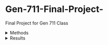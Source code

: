 # Gen-711-Final-Project-
Final Project for Gen 711 Class 

<details>
<summary>Methods</summary>

<details>
  <summary>Read Quality</summary>
- Fastqc was run on the samples to summarize read quality and base assessment in HTML format<br />
- The html files were transferred using Powershell and the several figures were observed <br />
</details>

<details>
  <summary>Trimming</summary>
  - Trimmomatic was run on the samples to trim off low quality reads and adapters<br />
  - Fastqc was run on the trimmed data to assess read quality <br />
</details>

  <details>
    <summary>Genome Assembly</summary>
      - Genome was put together with SPAdes using the forward, reverse, and unpaired reads <br />
  </details>

<details>
  <summary>Genome Assesment</summary>
  - QUAST was used to assess how well the genome was put together <br />
  - BUSCO was used to determine how complete the genome is using highly conserved genes (OrthoDB) <br />
</details>

<details>
  <summary>Genome Annotation</summary>
  - PROKKA 
</details>
      
</details>




<details>
  <summary>Results</summary>

<details>
  <summary>Fastqc</summary>

<details>
  <summary>Caylin Fastqc untrimmed</summary>

![plot](images/Caylin%20R1-1.png)
R1

![plot](images/Caylin%20R2-1.png)
R2

</details>

<details>
  <summary>Graham Fastqc untrimmed</summary>

![plot](images/Graham%20R1-1.png)
R1

![plot](images/Graham%20R2-1.png)
R2

</details>

<details>
  <summary>Ethan Fastqc untrimmed</summary>

![plot](images/Ethan%20R1-1.png)
R1

![plot](images/Ethan%20R2-1.png)
R2

</details>

<details>
  <summary>Caylin Fastqc trimmed</summary>

![plot](images/Caylin%20R1-2)
R1

![plot](images/Caylin%20R2-2)
R2

</details>

<details>
  <summary>Graham Fastqc trimmed</summary>

![plot](images/Graham%20R1-2)
R1

![plot](images/Graham%20R2-2)
R2

</details>

<details>
  <summary>Ethan Fastqc trimmed</summary>

![plot](images/Ethan%20R1-2)
R1

![plot](images/Ethan%20R2-2)
R2

</details>

</details>
  
</details>
